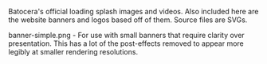 Batocera's official loading splash images and videos. Also included here are the website banners and logos based off of them. Source files are SVGs.

banner-simple.png - For use with small banners that require clarity over presentation. This has a lot of the post-effects removed to appear more legibly at smaller rendering resolutions.
